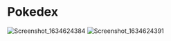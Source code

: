 # Pokedex
![Screenshot_1634624384](https://user-images.githubusercontent.com/75265195/137855611-f83cdc24-f17e-4ba9-881f-eb02bf1cefc5.png)
![Screenshot_1634624391](https://user-images.githubusercontent.com/75265195/137855617-465b9abc-0a8b-47c1-a109-345e9a6b824e.png)
